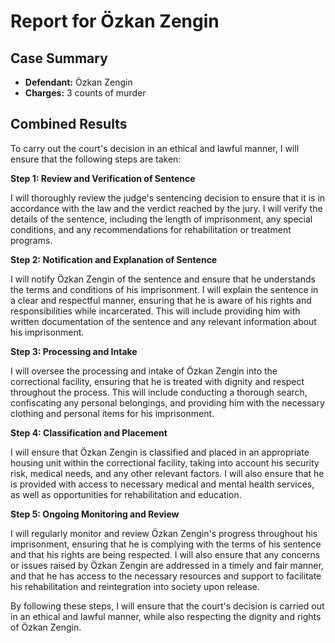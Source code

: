 
# Report for Özkan Zengin

## Case Summary
- **Defendant:** Özkan Zengin
- **Charges:** 3 counts of murder

## Combined Results
To carry out the court's decision in an ethical and lawful manner, I will ensure that the following steps are taken:

**Step 1: Review and Verification of Sentence**

I will thoroughly review the judge's sentencing decision to ensure that it is in accordance with the law and the verdict reached by the jury. I will verify the details of the sentence, including the length of imprisonment, any special conditions, and any recommendations for rehabilitation or treatment programs.

**Step 2: Notification and Explanation of Sentence**

I will notify Özkan Zengin of the sentence and ensure that he understands the terms and conditions of his imprisonment. I will explain the sentence in a clear and respectful manner, ensuring that he is aware of his rights and responsibilities while incarcerated. This will include providing him with written documentation of the sentence and any relevant information about his imprisonment.

**Step 3: Processing and Intake**

I will oversee the processing and intake of Özkan Zengin into the correctional facility, ensuring that he is treated with dignity and respect throughout the process. This will include conducting a thorough search, confiscating any personal belongings, and providing him with the necessary clothing and personal items for his imprisonment.

**Step 4: Classification and Placement**

I will ensure that Özkan Zengin is classified and placed in an appropriate housing unit within the correctional facility, taking into account his security risk, medical needs, and any other relevant factors. I will also ensure that he is provided with access to necessary medical and mental health services, as well as opportunities for rehabilitation and education.

**Step 5: Ongoing Monitoring and Review**

I will regularly monitor and review Özkan Zengin's progress throughout his imprisonment, ensuring that he is complying with the terms of his sentence and that his rights are being respected. I will also ensure that any concerns or issues raised by Özkan Zengin are addressed in a timely and fair manner, and that he has access to the necessary resources and support to facilitate his rehabilitation and reintegration into society upon release.

By following these steps, I will ensure that the court's decision is carried out in an ethical and lawful manner, while also respecting the dignity and rights of Özkan Zengin.
